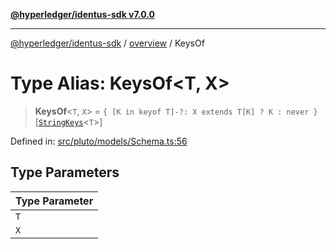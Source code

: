 [**@hyperledger/identus-sdk v7.0.0**](../../README.md)

***

[@hyperledger/identus-sdk](../../README.md) / [overview](../README.md) / KeysOf

# Type Alias: KeysOf\<T, X\>

> **KeysOf**\<`T`, `X`\> = `{ [K in keyof T]-?: X extends T[K] ? K : never }`\[[`StringKeys`](StringKeys.md)\<`T`\>\]

Defined in: [src/pluto/models/Schema.ts:56](https://github.com/hyperledger/identus-edge-agent-sdk-ts/blob/96423ee84b124a31ce63036d9d623d1cb73a13c2/src/pluto/models/Schema.ts#L56)

## Type Parameters

| Type Parameter |
| ------ |
| `T` |
| `X` |
